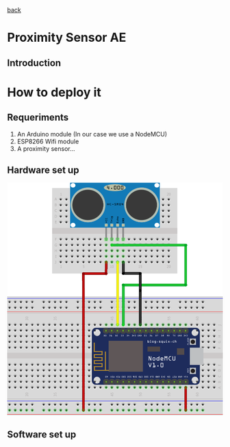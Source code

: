 [back](./)
# Proximity Sensor AE
## Introduction

# How to deploy it

## Requeriments
1. An Arduino module (In our case we use a NodeMCU)
2. ESP8266 Wifi module
3. A proximity sensor...

## Hardware set up
![Breadboard schematics](/proximitySensorAE/proximitySensor_schematic.png)

## Software set up